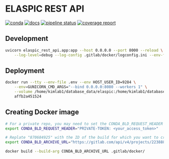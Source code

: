 # ELASPIC REST API

[![conda](https://img.shields.io/conda/dn/ostrokach-forge/elaspic-rest-api.svg)](https://anaconda.org/ostrokach-forge/elaspic-rest-api/)
[![docs](https://img.shields.io/badge/docs-v0.1.1-blue.svg)](https://elaspic.gitlab.io/elaspic-rest-api/v0.1.1/)
[![pipeline status](https://gitlab.com/elaspic/elaspic-rest-api/badges/v0.1.1/pipeline.svg)](https://gitlab.com/elaspic/elaspic-rest-api/commits/v0.1.1/)
[![coverage report](https://gitlab.com/elaspic/elaspic-rest-api/badges/v0.1.1/coverage.svg)](https://elaspic.gitlab.io/elaspic-rest-api/v0.1.1/htmlcov/)

## Development

```bash
uvicorn elaspic_rest_api.app:app --host 0.0.0.0 --port 8000 --reload \
    --log-level=debug --log-config .gitlab/docker/logconfig.ini --env-file .env
```

## Deployment

```bash
docker run --tty --env-file .env --env HOST_USER_ID=9284 \
    --env=GUNICORN_CMD_ARGS="--bind 0.0.0.0:8080 --workers 1" \
    --volume /home/kimlab1/database_data/elaspic:/home/kimlab1/database_data/elaspic:rw \
    affb2a451524
```

## Creating Docker image

```bash
# For a private repo, you may need to set the CONDA_BLD_REQUEST_HEADER environment variable
export CONDA_BLD_REQUEST_HEADER="PRIVATE-TOKEN: <your_access_token>"

# Replate "870684925" with the ID of the build for which you want to create the image
export CONDA_BLD_ARCHIVE_URL="https://gitlab.com/api/v4/projects/22388857/jobs/870684925/artifacts"

docker build --build-arg CONDA_BLD_ARCHIVE_URL .gitlab/docker/
```
